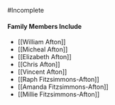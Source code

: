 #Incomplete 

#### Family Members Include
- [[William Afton]]
- [[Micheal Afton]]
- [[Elizabeth Afton]]
- [[Chris Afton]]
- [[Vincent Afton]]
- [[Raph Fitzsimmons-Afton]]
- [[Amanda Fitzsimmons-Afton]]
- [[Millie Fitzsimmons-Afton]]
